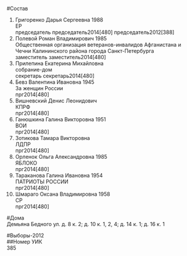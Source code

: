 #Состав  
1. Григоренко Дарья Сергеевна 1988  
    ЕР  
    председатель председатель2014[480] председатель2012[388]  
2. Полевой Роман Владимирович 1985  
    Общественная организация ветеранов-инвалидов Афганистана и Чечни Калининского района города Санкт-Петербурга  
    заместитель заместитель2014[480]  
3. Прилепина Екатерина Михайловна  
    собрание-дом  
    секретарь секретарь2014[480]  
4. Бевз Валентина Ивановна 1945  
    За женщин России  
    прг2014[480]  
5. Вишневский Денис Леонидович  
    КПРФ  
    прг2014[480]  
6. Ганюшкина Галина Викторовна 1951  
    ВОИ  
    прг2014[480]  
7. Зотикова Тамара Викторовна  
    ЛДПР  
    прг2014[480]  
8. Орленок Ольга Александровна 1985  
    ЯБЛОКО  
    прг2014[480]  
9. Тараканова Галина Ивановна 1954  
    ПАТРИОТЫ РОССИИ  
    прг2014[480]  
10. Шмараго Оксана Владимировна 1958  
    СР  
    прг2014[480]  
  
#Дома  
Демьяна Бедного ул. д. 8 к. 2; д. 10 к. 1, 2, 4; д. 14 к. 1; д. 16 к. 1  
  
#Выборы-2012  
##Номер УИК  
385  
